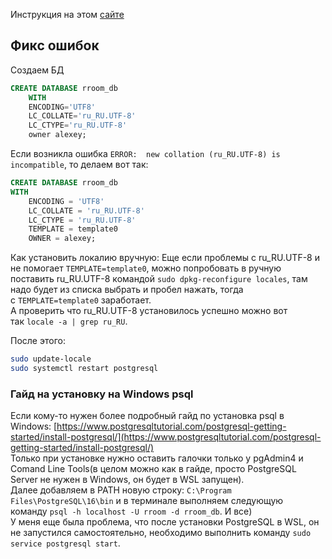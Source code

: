 Инструкция на этом [сайте](https://www.postgresql.org/download/linux/debian/)
## Фикс ошибок
Создаем БД
```sql
CREATE DATABASE rroom_db
    WITH
    ENCODING='UTF8'
    LC_COLLATE='ru_RU.UTF-8'
    LC_CTYPE='ru_RU.UTF-8'
    owner alexey;
```
Если возникла ошибка `ERROR:  new collation (ru_RU.UTF-8) is incompatible`, то делаем вот так:
```sql
CREATE DATABASE rroom_db
WITH
    ENCODING = 'UTF8'
    LC_COLLATE = 'ru_RU.UTF-8'
    LC_CTYPE = 'ru_RU.UTF-8'
    TEMPLATE = template0
    OWNER = alexey;
```

Как установить локалию вручную:
	Еще если проблемы с ru_RU.UTF-8 и не помогает `TEMPLATE=template0`, можно попробовать в ручную поставить ru_RU.UTF-8 командой `sudo dpkg-reconfigure locales`, там надо будет из списка выбрать и пробел нажать, тогда с `TEMPLATE=template0` заработает.  
	А проверить что ru_RU.UTF-8 установилось успешно можно вот так `locale -a | grep ru_RU`.

После этого:
```bash
sudo update-locale
sudo systemctl restart postgresql
```

### Гайд на установку на Windows psql

Если кому-то нужен более подробный гайд по установка psql в Windows: [https://www.postgresqltutorial.com/postgresql-getting-started/install-postgresql/](https://www.postgresqltutorial.com/postgresql-getting-started/install-postgresql/)  
Только при установке нужно оставить галочки только у pgAdmin4 и Comand Line Tools(в целом можно как в гайде, просто PostgreSQL Server не нужен в Windows, он будет в WSL запущен).  
Далее добавляем в PATH новую строку: `C:\Program Files\PostgreSQL\16\bin` и в терминале выполняем следующую команду `psql -h localhost -U rroom -d rroom_db`. И все)  
У меня еще была проблема, что после установки PostgreSQL в WSL, он не запустился самостоятельно, необходимо выполнить команду `sudo service postgresql start`.